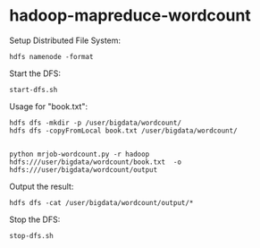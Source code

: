 # hadoop-mapreduce-wordcount

Setup Distributed File System:
```
hdfs namenode -format
```

Start the DFS:
```
start-dfs.sh
```

Usage for "book.txt":

```
hdfs dfs -mkdir -p /user/bigdata/wordcount/
hdfs dfs -copyFromLocal book.txt /user/bigdata/wordcount/


python mrjob-wordcount.py -r hadoop hdfs:///user/bigdata/wordcount/book.txt  -o hdfs:///user/bigdata/wordcount/output

```
Output the result:
```
hdfs dfs -cat /user/bigdata/wordcount/output/*
```

Stop the DFS:
```
stop-dfs.sh
```
